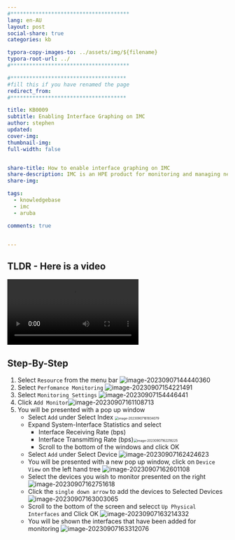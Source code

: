 ```yaml
---
#**************************************
lang: en-AU
layout: post
social-share: true
categories: kb

typora-copy-images-to: ../assets/img/${filename}
typora-root-url: ../
#**************************************

#*************************************
#fill this if you have renamed the page
redirect_from:
#*************************************

title: KB0009
subtitle: Enabling Interface Graphing on IMC
author: stephen
updated:
cover-img:
thumbnail-img:
full-width: false


share-title: How to enable interface graphing on IMC
share-description: IMC is an HPE product for monitoring and managing network devices.\
share-img:

tags:
  - knowledgebase
  - imc
  - aruba

comments: true


---
```


## TLDR - Here is a video

<video src="/assets/videos/enable%20interface%20graphing%20in%20IMC.mp4"></video>

## Step-By-Step

1. Select `Resource` from the menu bar
   ![image-20230907144440360](/../../../../../assets/image-20230907144440360.png)
1. Select `Perfomance Monitoring`
   ![image-20230907154221491](/assets/img/KB0009-enable-interface-graphing-on-imc/image-20230907154221491.png)
1. Select `Monitoring Settings`
   ![image-20230907154446441](/assets/img/KB0009-enable-interface-graphing-on-imc/image-20230907154446441.png)
1. Click `Add Monitor`![image-20230907161108713](/assets/img/KB0009-enable-interface-graphing-on-imc/image-20230907161108713.png)
1. You will be presented with a pop up window
   * Select `Add` under Select Index
     <img src="/assets/img/KB0009-enable-interface-graphing-on-imc/image-20230907161834079.png" alt="image-20230907161834079" style="zoom:50%;" />
   * Expand System-Interface Statistics and select
     * Interface Receiving Rate (bps)
     * Interface Transmitting Rate (bps)<img src="/assets/img/KB0009-enable-interface-graphing-on-imc/image-20230907162218225.png" alt="image-20230907162218225" style="zoom:50%;" />
     * Scroll to the bottom of the windows and click OK
   * Select `Add` under Select Device
     ![image-20230907162424623](/assets/img/KB0009-enable-interface-graphing-on-imc/image-20230907162424623.png)
   * You will be presented with a new pop up window, click on `Device View` on the left hand tree
     ![image-20230907162601108](/assets/img/KB0009-enable-interface-graphing-on-imc/image-20230907162601108.png)
   * Select the devices you wish to monitor presented on the right
     ![image-20230907162751618](/assets/img/KB0009-enable-interface-graphing-on-imc/image-20230907162751618.png)
   * Click the `single down arrow` to add the devices to Selected Devices
     ![image-20230907163003065](/assets/img/KB0009-enable-interface-graphing-on-imc/image-20230907163003065.png)
   * Scroll to the bottom of the screen and selecct `Up Physical Interfaces` and Click OK
     ![image-20230907163214332](/assets/img/KB0009-enable-interface-graphing-on-imc/image-20230907163214332.png) 
   * You will be shown the interfaces that have been added for monitoring
     ![image-20230907163312076](/assets/img/KB0009-enable-interface-graphing-on-imc/image-20230907163312076.png)

